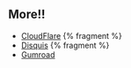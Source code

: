 ## More!!

* [CloudFlare](https://www.cloudflare.com/) {% fragment %}
* [Disquis](https://disqus.com/) {% fragment %}
* [Gumroad](https://www.gumroad.com/)
